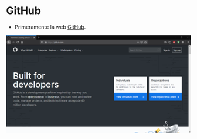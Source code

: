 # GitHub

- Primeramente la web [GitHub](https://github.com/).

![First page GitHub](../images/Introduccion/GitHub.png)

